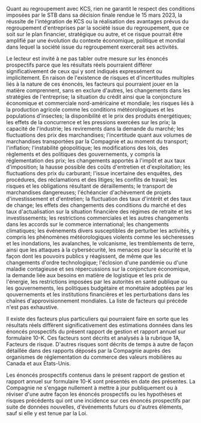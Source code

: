 Quant au regroupement avec KCS, rien ne garantit le respect des conditions imposées par le STB dans sa décision finale rendue le 15 mars 2023, la réussite de l'intégration de KCS ou la réalisation des avantages prévus du regroupement d'entreprises par la société issue du regroupement, que ce soit sur le plan financier, stratégique ou autre, et ce risque pourrait être amplifié par une évolution du contexte économique, politique et mondial dans lequel la société issue du regroupement exercerait ses activités.

Le lecteur est invité à ne pas tabler outre mesure sur les énoncés prospectifs parce que les résultats réels pourraient différer significativement de ceux qui y sont indiqués expressément ou implicitement. En raison de l'existence de risques et d'incertitudes multiples liés à la nature de ces énoncés, les facteurs qui pourraient jouer en la matière comprennent, sans en exclure d'autres, les changements dans les stratégies de l'entreprise; la situation du crédit ainsi que la conjoncture économique et commerciale nord-américaine et mondiale; les risques liés à la production agricole comme les conditions météorologiques et les populations d'insectes; la disponibilité et le prix des produits énergétiques; les effets de la concurrence et les pressions exercées sur les prix; la capacité de l'industrie; les revirements dans la demande du marché; les fluctuations des prix des marchandises; l'incertitude quant aux volumes de marchandises transportées par la Compagnie et au moment du transport; l'inflation; l'instabilité géopolitique; les modifications des lois, des règlements et des politiques des gouvernements, y compris la réglementation des prix; les changements apportés à l'impôt et aux taux d'imposition; la hausse possible des coûts d'entretien et d'exploitation; les fluctuations des prix du carburant; l'issue incertaine des enquêtes, des procédures, des réclamations et des litiges; les conflits de travail; les risques et les obligations résultant de déraillements; le transport de marchandises dangereuses; l'échéancier d'achèvement de projets d'investissement et d'entretien; la fluctuation des taux d'intérêt et des taux de change; les effets des changements des conditions du marché et des taux d'actualisation sur la situation financière des régimes de retraite et les investissements; les restrictions commerciales et les autres changements dans les accords sur le commerce international; les changements climatiques; les événements divers susceptibles de perturber les activités, y compris les phénomènes météorologiques violents comme les sécheresses et les inondations, les avalanches, le volcanisme, les tremblements de terre, ainsi que les attaques à la cybersécurité, les menaces pour la sécurité et la façon dont les pouvoirs publics y réagissent, de même que les changements d'ordre technologique; l'éclosion d'une pandémie ou d'une maladie contagieuse et ses répercussions sur la conjoncture économique, la demande liée aux besoins en matière de logistique et les prix de l'énergie, les restrictions imposées par les autorités en santé publique ou les gouvernements, les politiques budgétaire et monétaire adoptées par les qouvernements et les institutions financières et les perturbations dans les chaînes d'approvisionnement mondiales. La liste de facteurs qui précède n'est pas exhaustive.

Il existe des facteurs plus particuliers qui pourraient faire en sorte que les résultats réels diffèrent significativement des estimations données dans les énoncés prospectifs du présent rapport de gestion et rapport annuel sur formulaire 10-K. Ces facteurs sont décrits et analysés à la rubrique 1A, Facteurs de risque. D'autres risques sont décrits de temps à autre de façon détaillée dans des rapports déposés par la Compagnie auprès des organismes de réglementation du commerce des valeurs mobilières au Canada et aux États-Unis.

Les énoncés prospectifs contenus dans le présent rapport de gestion et rapport annuel sur formulaire 10-K sont présentés en date des présentes. La Compagnie ne s'engage nullement à mettre à jour publiquement ou à réviser d'une autre façon les énoncés prospectifs ou les hypothèses et risques précédents qui ont une incidence sur ces énoncés prospectifs par suite de données nouvelles, d'événements futurs ou d'autres éléments, sauf si elle y est tenue par la Loi.
